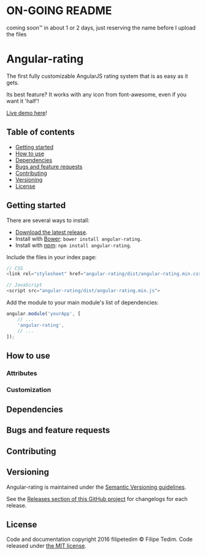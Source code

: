 # ON-GOING README
coming soon™ in about 1 or 2 days, just reserving the name before I upload the files

# Angular-rating
The first fully customizable AngularJS rating system that is as easy as it gets.

Its best feature? It works with any icon from font-awesome, even if you want it 'half'!

[Live demo here](https://jsfiddle.net/filipetedim/0595783t/)!

## Table of contents

* [Getting started](#getting-started)
* [How to use](#how-to-use)
* [Dependencies](#dependencies)
* [Bugs and feature requests](#bugs-and-feature-requests)
* [Contributing](#contributing)
* [Versioning](#versioning)
* [License](#license)

## Getting started

There are several ways to install:

* [Download the latest release](https://github.com/filipetedim/angular-rating/archive/master.zip).
* Install with [Bower](http://bower.io): `bower install angular-rating`.
* Install with [npm](https://www.npmjs.com): `npm install angular-rating`.

Include the files in your index page:
```javascript
// CSS
<link rel="stylesheet" href="angular-rating/dist/angular-rating.min.css">

// JavaScript
<script src="angular-rating/dist/angular-rating.min.js">
```

Add the module to your main module's list of dependencies:
```javascript
angular.module('yourApp', [
	// ...
	'angular-rating',
	// ...
]);
```

## How to use

### Attributes

### Customization

## Dependencies

## Bugs and feature requests

## Contributing

## Versioning

Angular-rating is maintained under the [Semantic Versioning guidelines](http://semver.org/).

See the [Releases section of this GitHub project](https://github.com/filipetedim/angular-rating/releases/) for changelogs for each release.

## License

Code and documentation copyright 2016 filipetedim © Filipe Tedim. Code released under [the MIT license](https://github.com/filipetedim/angular-rating/blob/master/LICENSE).
